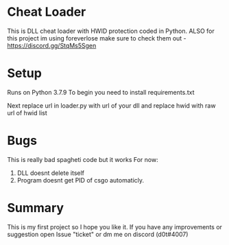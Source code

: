 # Cheat Loader
This is DLL cheat loader with HWID protection coded in Python.
ALSO
for this project im using foreverlose
make sure to check them out - https://discord.gg/StqMs5Sgen

# Setup
Runs on Python 3.7.9
To begin you need to install requirements.txt

Next replace url in loader.py with url of your dll
and replace hwid with raw url of hwid list

# Bugs
This is really bad spagheti code but it works
For now: 
1. DLL doesnt delete itself
2. Program doesnt get PID of csgo automaticly.

# Summary
This is my first project so I hope you like it. 
If you have any improvements or suggestion open Issue "ticket" or dm me on discord (d0t#4007)
